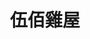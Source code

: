 ---
title: "伍佰雞屋"
description: "伍佰雞屋"
layout: shop
keywords:
  - 美食競賽
  - 台灣美食
  - 美食精選
datePublished: "2025-06-30"
dateModified: "2025-07-04"
city: "台北市"
district: "大安區"
address: "台北市大安區仁愛路四段375號"
phone: "0227718898"
geo: "25.038242522599116, 121.55474104721537"
google_map: "https://maps.app.goo.gl/KigYvnjoMCcbheRZ6"
footinder: "https://footinder.com.tw/%E5%8F%B0%E5%8C%97%E5%B8%82%E5%A4%A7%E5%AE%89%E5%8D%80/33217/"
official: "https://www.facebook.com/profile.php?id=100064149720606"
award:
  - name: "500盤"
    year: "2024"
    entries:
      - dishes:
          - "白切雞"
          - "白切雞、松阪肉雙拼"

---